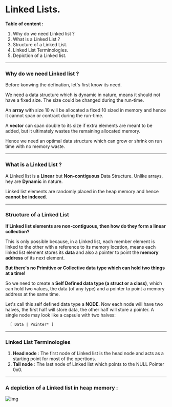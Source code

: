 # Linked Lists.

**Table of content :**

1. Why do we need Linked list ?
2. What is a Linked List ?
3. Structure of a Linked List.
4. Linked List Terminologies.
5. Depiction of a Linked list.

---

### Why do we need Linked list ?

Before konwing the defination, let's first know its need.

We need a data structure which is dynamic in nature, means it should not have a fixed size. The size could be changed during the run-time.

An **array** with size 10 will be allocated a fixed 10 sized in memory and hence it cannot span or contract during the run-time.

A **vector** can span double to its size if extra elements are meant to be added, but it ultimately wastes the remaining allocated memory.

Hence we need an optimal data structure which can grow or shrink on run time with no memory waste.

---

### What is a Linked List ?

A Linked list is a **Linear** but **Non-contiguous** Data Structure. Unlike arrays, hey are **Dynamic** in nature.

Linked list elements are randomly placed in the heap memory and hence **cannot be indexed**.

---

### Structure of a Linked List

**If Linked list elements are non-contiguous, then how do they form a linear collection?**

This is only possible because, in a Linked list, each member element is linked to the other with a reference to its memory location, means each linked list element stores its **data** and also a pointer to point the **memory address** of its next element.

**But there's no Primitive or Collective data type which can hold two things at a time!**

So we need to create a **Self Defined data type (a struct or a class)**, which can hold two values, the data (of any type) and a pointer to point a memory address at the same time.

Let's call this self defined data type a **NODE**. Now each node will have two halves, the first half will store data, the other half will store a pointer. A single node may look like a capsule with two halves:

```
  [ Data | Pointer* ]
```

---

### Linked List Terminologies

1. **Head node** : The first node of Linked list is the head node and acts as a starting point for most of the opertions.
2. **Tail node** : The last node of Linked list which points to the NULL Pointer 0x0.

---

### A depiction of a Linked list in heap memory :

<img src="https://drive.google.com/file/d/17D7m1Y43pycPmjULdX0t4xQrVCu-QnwN/view" alt="img">
